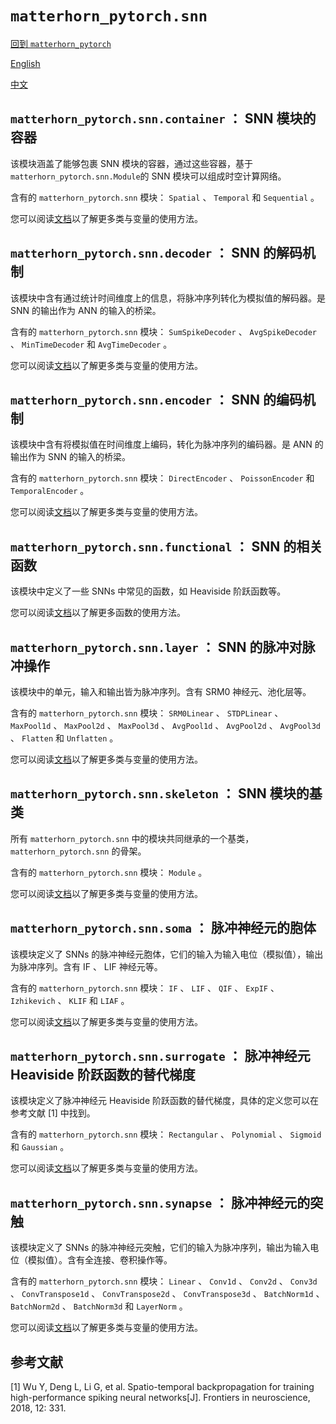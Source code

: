 # `matterhorn_pytorch.snn`

[回到 `matterhorn_pytorch`](../README.md)

[English](../../en_us/snn/README.md)

[中文](../../zh_cn/snn/README.md)

## `matterhorn_pytorch.snn.container` ： SNN 模块的容器

该模块涵盖了能够包裹 SNN 模块的容器，通过这些容器，基于`matterhorn_pytorch.snn.Module`的 SNN 模块可以组成时空计算网络。

含有的 `matterhorn_pytorch.snn` 模块： `Spatial` 、 `Temporal` 和 `Sequential` 。

您可以阅读[文档](./7_container.md)以了解更多类与变量的使用方法。

## `matterhorn_pytorch.snn.decoder` ： SNN 的解码机制

该模块中含有通过统计时间维度上的信息，将脉冲序列转化为模拟值的解码器。是 SNN 的输出作为 ANN 的输入的桥梁。

含有的 `matterhorn_pytorch.snn` 模块： `SumSpikeDecoder` 、 `AvgSpikeDecoder` 、 `MinTimeDecoder` 和 `AvgTimeDecoder` 。

您可以阅读[文档](./9_decoder.md)以了解更多类与变量的使用方法。

## `matterhorn_pytorch.snn.encoder` ： SNN 的编码机制

该模块中含有将模拟值在时间维度上编码，转化为脉冲序列的编码器。是 ANN 的输出作为 SNN 的输入的桥梁。

含有的 `matterhorn_pytorch.snn` 模块： `DirectEncoder` 、 `PoissonEncoder` 和 `TemporalEncoder` 。

您可以阅读[文档](./8_encoder.md)以了解更多类与变量的使用方法。

## `matterhorn_pytorch.snn.functional` ： SNN 的相关函数

该模块中定义了一些 SNNs 中常见的函数，如 Heaviside 阶跃函数等。

您可以阅读[文档](./1_functional.md)以了解更多函数的使用方法。

## `matterhorn_pytorch.snn.layer` ： SNN 的脉冲对脉冲操作

该模块中的单元，输入和输出皆为脉冲序列。含有 SRM0 神经元、池化层等。

含有的 `matterhorn_pytorch.snn` 模块： `SRM0Linear` 、 `STDPLinear` 、 `MaxPool1d` 、 `MaxPool2d` 、 `MaxPool3d` 、 `AvgPool1d` 、 `AvgPool2d` 、 `AvgPool3d` 、 `Flatten` 和 `Unflatten` 。

您可以阅读[文档](./6_layer.md)以了解更多类与变量的使用方法。

## `matterhorn_pytorch.snn.skeleton` ： SNN 模块的基类

所有 `matterhorn_pytorch.snn` 中的模块共同继承的一个基类， `matterhorn_pytorch.snn` 的骨架。

含有的 `matterhorn_pytorch.snn` 模块： `Module` 。

您可以阅读[文档](./2_skeleton.md)以了解更多类与变量的使用方法。

## `matterhorn_pytorch.snn.soma` ： 脉冲神经元的胞体

该模块定义了 SNNs 的脉冲神经元胞体，它们的输入为输入电位（模拟值），输出为脉冲序列。含有 IF 、 LIF 神经元等。

含有的 `matterhorn_pytorch.snn` 模块： `IF` 、 `LIF` 、 `QIF` 、 `ExpIF` 、 `Izhikevich` 、 `KLIF` 和 `LIAF` 。

您可以阅读[文档](./4_soma.md)以了解更多类与变量的使用方法。

## `matterhorn_pytorch.snn.surrogate` ： 脉冲神经元 Heaviside 阶跃函数的替代梯度

该模块定义了脉冲神经元 Heaviside 阶跃函数的替代梯度，具体的定义您可以在参考文献 [1] 中找到。

含有的 `matterhorn_pytorch.snn` 模块： `Rectangular` 、 `Polynomial` 、 `Sigmoid` 和 `Gaussian` 。

您可以阅读[文档](./3_surrogate.md)以了解更多类与变量的使用方法。

## `matterhorn_pytorch.snn.synapse` ： 脉冲神经元的突触

该模块定义了 SNNs 的脉冲神经元突触，它们的输入为脉冲序列，输出为输入电位（模拟值）。含有全连接、卷积操作等。

含有的 `matterhorn_pytorch.snn` 模块： `Linear` 、 `Conv1d` 、 `Conv2d` 、 `Conv3d` 、 `ConvTranspose1d` 、 `ConvTranspose2d` 、 `ConvTranspose3d` 、 `BatchNorm1d` 、 `BatchNorm2d` 、 `BatchNorm3d` 和 `LayerNorm` 。

您可以阅读[文档](./5_synapse.md)以了解更多类与变量的使用方法。

## 参考文献

[1] Wu Y, Deng L, Li G, et al. Spatio-temporal backpropagation for training high-performance spiking neural networks[J]. Frontiers in neuroscience, 2018, 12: 331.